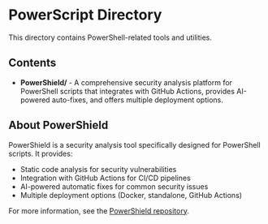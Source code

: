 # PowerScript Directory

This directory contains PowerShell-related tools and utilities.

## Contents

- **PowerShield/** - A comprehensive security analysis platform for PowerShell scripts that integrates with GitHub Actions, provides AI-powered auto-fixes, and offers multiple deployment options.

## About PowerShield

PowerShield is a security analysis tool specifically designed for PowerShell scripts. It provides:
- Static code analysis for security vulnerabilities
- Integration with GitHub Actions for CI/CD pipelines
- AI-powered automatic fixes for common security issues
- Multiple deployment options (Docker, standalone, GitHub Actions)

For more information, see the [PowerShield repository](https://github.com/J-Ellette/PowerShield).
